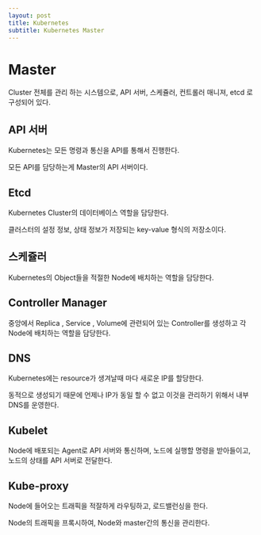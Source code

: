 ```yaml
---
layout: post
title: Kubernetes
subtitle: Kubernetes Master 
---
```

# Master
Cluster 전체를 관리 하는 시스템으로, API 서버, 스케쥴러, 컨트롤러 매니져, etcd 로 구성되어 있다.

## API 서버
Kubernetes는 모든 명령과 통신을 API를 통해서 진행한다.

모든 API를 담당하는게 Master의 API 서버이다.

## Etcd
Kubernetes Cluster의 데이터베이스 역할을 담당한다.

클러스터의 설정 정보, 상태 정보가 저장되는 key-value 형식의 저장소이다.

## 스케쥴러 
Kubernetes의 Object들을 적절한 Node에 배치하는 역할을 담당한다.

## Controller Manager
중앙에서 Replica , Service , Volume에 관련되어 있는 Controller를 생성하고 각 Node에 배치하는 역할을 담당한다.
     
## DNS
Kubernetes에는 resource가 생겨날때 마다 새로운 IP를 할당한다.

동적으로 생성되기 때문에 언제나 IP가 동일 할 수 없고 이것을 관리하기 위해서 내부 DNS를 운영한다.

## Kubelet
Node에 배포되는 Agent로 API 서버와 통신하며, 노드에 실행할 명령을 받아들이고, 노드의 상태를 API 서버로 전달한다.

## Kube-proxy
Node에 들어오는 트래픽을 적잘하게 라우팅하고, 로드밸런싱을 한다.

Node의 트래픽을 프록시하여, Node와 master간의 통신을 관리한다.



